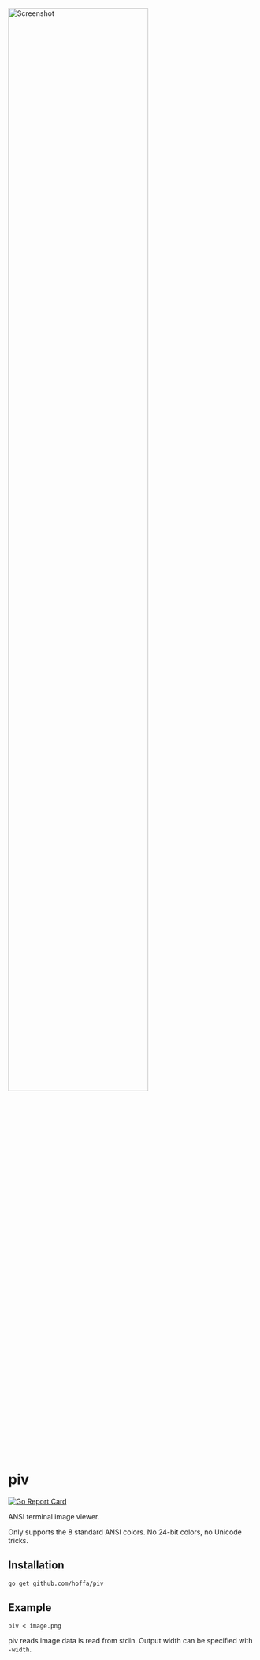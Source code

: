 <img src="https://i.imgur.com/QYifFFz.png" alt="Screenshot" width="75%" />

# piv

[![Go Report Card](https://goreportcard.com/badge/github.com/hoffa/piv)](https://goreportcard.com/report/github.com/hoffa/piv)

ANSI terminal image viewer.

Only supports the 8 standard ANSI colors. No 24-bit colors, no Unicode tricks.

## Installation

```shell
go get github.com/hoffa/piv
```

## Example

```shell
piv < image.png
```

piv reads image data is read from stdin. Output width can be specified with `-width`.
